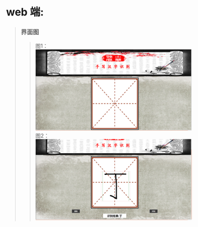 # web 端:
> ### 界面图
>> 图1：
>> ![图1](https://github.com/Chinesemodel/Chinese_model-liulinwei/blob/master/web/static/images/2018-06-08%2011-03-36%E5%B1%8F%E5%B9%95%E6%88%AA%E5%9B%BE.png)
>> 图2：
>> ![图2](https://github.com/Chinesemodel/Chinese_model-liulinwei/blob/master/web/static/images/2018-06-26%2009-20-16%E5%B1%8F%E5%B9%95%E6%88%AA%E5%9B%BE.png)
